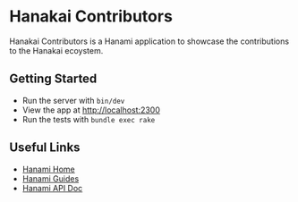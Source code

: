 # Hanakai Contributors

Hanakai Contributors is a Hanami application to showcase the contributions to the Hanakai ecoystem.

## Getting Started

- Run the server with `bin/dev`
- View the app at [http://localhost:2300](http://localhost:2300)
- Run the tests with `bundle exec rake`

## Useful Links

- [Hanami Home](http://hanamirb.org)
- [Hanami Guides](https://guides.hanamirb.org/)
- [Hanami API Doc](https://gemdocs.org/gems/hanami/latest)
